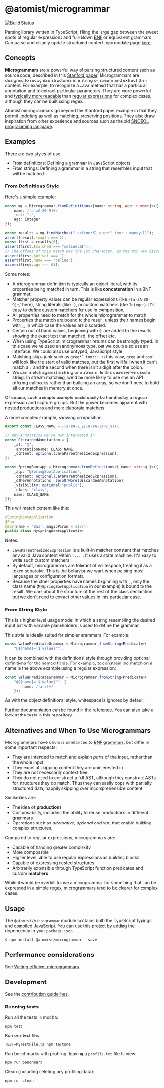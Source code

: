 # @atomist/microgrammar

[![Build Status](https://travis-ci.org/atomist/microgrammar.svg?branch=master)](https://travis-ci.org/atomist/microgrammar)

Parsing library written in TypeScript, filling the large gap between the sweet spots of
regular expressions and full-blown [BNF][bnf] or equivalent grammars.
Can parse and cleanly update
structured content. `npm` module page [here][npm-mod].

## Concepts

**Microgrammars** are a powerful way of parsing structured
content such as source code, described in this [Stanford paper][mg-paper].
Microgrammars are designed to recognize
structures in a string or stream and extract their content: For
example, to recognize a Java method that has a particular annotation
and to extract particular parameters. They are more powerful and [typically more
readable][regex-hell] than [regular expressions][regex] for complex cases, although they can be
built using regex.

[mg-paper]: http://web.stanford.edu/~mlfbrown/paper.pdf (How to build static checking systems using orders of magnitude less code Brown et al., ASPLOS 2016)
[npm-mod]: https://www.npmjs.com/package/@atomist/microgrammar (node module)

Atomist microgrammars go beyond the Stanford paper example in that
they permit _updating_ as well as matching, preserving positions. They
also draw inspiration from other experience and sources such as the
old [SNOBOL programming language][snobol].

[snobol]: https://en.wikipedia.org/wiki/SNOBOL (SNOBOL Programming Language)
[regex-hell]: https://stackoverflow.com/questions/1732348/regex-match-open-tags-except-xhtml-self-contained-tags#answer-1732454
[regex]: https://en.wikipedia.org/wiki/Regular_expression

## Examples
There are two styles of use:

- From definitions: Defining a grammar in JavaScript objects
- From strings: Defining a grammar in a string that resembles input that will be matched

### From Definitions Style

Here's a simple example:

```typescript
const mg = Microgrammar.fromDefinitions<{name: string, age: number}>({
    name: /[a-zA-Z0-9]+/,
    _col: ":",
    age: Integer
});

const results = mg.findMatches("-celine:61 greg*^ tom::: mandy:11");
assert(result.length === 2);
const first = results[0];
assert(first.$matched === "celine:61");
// The offset of this match was the 1st character, as the 0th was discarded
assert(first.$offset === 1);
assert(first.name === "celine");
assert(first.age === 61);
```

Some notes:

-   A microgrammar definition is typically an object literal, with its
    properties being matched in turn. This is like **concatenation**
    in a BNF grammar.
-   Matcher property values can be regular expressions (like
    `/[a-zA-Z0-9]+/` here), string literals (like `:`), or custom
    matchers (like `Integer`). It's easy to define custom matchers for
    use in composition.
-   All properties need to match for the whole microgrammar to match.
-   Properties that match are bound to the result, unless their names begin with `_`, in which
    case the values are discarded.
-   Certain out of band values, beginning with `$`, are added to the
    results, showing the exact text that matched, the offset etc.
-   When using TypeScript, microgrammar returns can be strongly typed. In this case we've
    used an anonymous type, but we could also use an interface. We
    could also use untyped, JavaScript style.
-   Matching skips junk such as `greg*^ tom:::`. In this case, `greg`
    and `tom:` will look like the start of valid matches, but the
    first will fail when it can't match a `:` and the second when
    there isn't a digit after the colon.
-   We can match against a string or a stream. In this case we've used
    a string. In stream matching, we'd be more likely to use one an
    API offering callbacks rather than building an array, so we don't
    need to hold all our matches in memory at once.

Of course, such a simple example could easily be handled by a regular
expression and capture groups. But the power becomes apparent with
nested productions and more elaborate matchers.

A more complex example, showing composition:

```typescript
export const CLASS_NAME = /[a-zA-Z_$][a-zA-Z0-9_$]+/;

// Any annotation we're not interested in
const DiscardedAnnotation = {
    _at: "@",
    _annotationName: CLASS_NAME,
    _content: optional(JavaParenthesizedExpression),
};

const SpringBootApp = Microgrammar.fromDefinitions<{ name: string }>({
    _app: "@SpringBootApplication",
    _content: optional(JavaParenthesizedExpression),
    _otherAnnotations: zeroOrMore(DiscardedAnnotation),
    _visibility: optional("public"),
    _class: "class",
    name: CLASS_NAME,
});
```

This will match content like this:

```java
@SpringBootApplication
@Foo
@Bar(name = "Baz", magicParam = 31754)
public class MySpringBootApplication
```

Notes:

- `JavaParenthesizedExpression` is a built-in matcher constant that matches any valid Java content within `(...)`. It uses a state
machine. It's easy to write such custom matchers.
- By default, microgrammars are tolerant of whitespace, treating it as a token separator. This is the behavior we want when
parsing most languages or configuration formats.
- Because the other properties have names beginning with `_`, only the class name (`MySpringBootApplication` in our example) is bound to the result. We care about the structure of the rest of the class declaration, but we don't need to extract other values in this particular case.

### From String Style
This is a higher level usage model in which a string resembling the desired input but with variable placeholders is used to define the grammar. 

This style is ideally suited for simpler grammars. For example:

```typescript
const ValuePredicateGrammar = Microgrammar.fromString<Predicate>(
    "@${name}='${value}'");
```
It can be combined with the definitional style through providing optional definitions for the named fields. For example, to constrain the match on a name in the above example using a regular expression:

```typescript
const ValuePredicateGrammar = Microgrammar.fromString<Predicate>(
    "@${name}='${value}'", {
    	name: /[a-z]+/
    });
```
As with the object definitional style, whitespace is ignored by default.


Further documentation can be found in
the [reference](docs/reference.md).  You can also take a
look at the tests in this repository.

## Alternatives and When To Use Microgrammars

Microgrammars have obvious similarities to [BNF grammars][bnf], but
differ in some important respects:

-   They are intended to match and explain _parts_ of the input, rather
    than the whole input
-   They excel at skipping content they are uninterested in
-   They are not necessarily context free
-   They do not need to construct a full AST, although they construct
    ASTs for structures they do match. Thus they can easily cope with
    partially structured data, happily skipping over incomprehensible content

[bnf]: https://en.wikipedia.org/wiki/Backus–Naur_form (Backus–Naur Form)

Similarities are:

-   The idea of **productions**
-   Composability, including the ability to reuse productions in
    different grammars
-   Operations such as _alternative_, _optional_ and _rep_, that
    enable building complex structures.

Compared to regular expressions, microgrammars are:

-   Capable of handing greater complexity
-   More composable
-   Higher level, able to use regular expressions as building blocks
-   Capable of expressing nested structures
-   Arbitrarily extensible through TypeScript function predicates and
    custom **matchers**

While it would be overkill to use a microgrammar for something that
can be expressed in a simple regex, microgrammars tend to be clearer
for complex cases.

## Usage

The `@atomist/microgrammar` module contains both the TypeScript
typings and compiled JavaScript.  You can use this project by
adding the dependency in your `package.json`.

```
$ npm install @atomist/microgrammar --save
```

[mg-doc]: http://docs.atomist.com/user-guide/rug/microgrammars/ (Atomist Documentation - Microgrammars)

## Performance considerations
See [Writing efficient microgrammars][efficiency].

[efficiency]: docs/performance.md (Writing efficient microgrammars)

## Development

See the [contribution guidelines](CONTRIBUTING.md).

### Running tests

Run all the tests in mocha:

`npm test`

Run one test file:

`TEST=MyTestFile.ts npm testone`

Run benchmarks with profiling, leaving a `profile.txt` file to view:

`npm run benchmark`

Clean (including deleting any profiling data):

`npm run clean`
